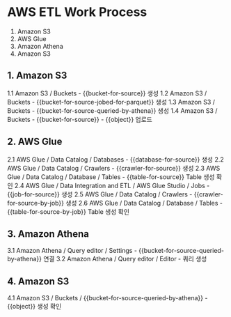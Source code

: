 # AWS ETL Work Process

1. Amazon S3
2. AWS Glue
3. Amazon Athena
4. Amazon S3

## 1. Amazon S3

1.1 Amazon S3 / Buckets - {{bucket-for-source}} 생성
1.2 Amazon S3 / Buckets - {{bucket-for-source-jobed-for-parquet}} 생성
1.3 Amazon S3 / Buckets - {{bucket-for-source-queried-by-athena}} 생성
1.4 Amazon S3 / Buckets - {{bucket-for-source}} - {{object}} 업로드

## 2. AWS Glue

2.1 AWS Glue / Data Catalog / Databases - {{database-for-source}} 생성
2.2 AWS Glue / Data Catalog / Crawlers - {{crawler-for-source}} 생성
2.3 AWS Glue / Data Catalog / Database / Tables - {{table-for-source}} Table 생성 확인
2.4 AWS Glue / Data Integration and ETL / AWS Glue Studio / Jobs - {{job-for-source}} 생성
2.5 AWS Glue / Data Catalog / Crawlers - {{crawler-for-source-by-job}} 생성
2.6 AWS Glue / Data Catalog / Database / Tables - {{table-for-source-by-job}} Table 생성 확인

## 3. Amazon Athena

3.1 Amazon Athena / Query editor / Settings - {{bucket-for-source-queried-by-athena}} 연결
3.2 Amazon Athena / Query editor / Editor -  쿼리 생성

## 4. Amazon S3

4.1 Amazon S3 / Buckets / {{bucket-for-source-queried-by-athena}} - {{object}} 생성 확인
